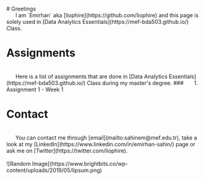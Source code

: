 <br>
# Greetings
<br>
&nbsp;&nbsp;&nbsp;&nbsp;&nbsp;&nbsp;I am `Emirhan` aka [liophire](https://github.com/liophire) and this page is solely used in [Data Analytics Essentials](https://mef-bda503.github.io/) Class.
<br>

# Assignments
<br>
&nbsp;&nbsp;&nbsp;&nbsp;&nbsp;&nbsp;Here is a list of assignments that are done in [Data Analytics Essentials](https://mef-bda503.github.io/) Class during my master's degree.
### &nbsp;&nbsp;&nbsp;&nbsp;&nbsp;&nbsp;1. Assignment 1 - Week 1


# Contact
<br>
&nbsp;&nbsp;&nbsp;&nbsp;&nbsp;&nbsp;You can contact me through [email](mailto:sahinem@mef.edu.tr), take a look at my [LinkedIn](https://www.linkedin.com/in/emirhan-sahin/) page or ask me on [Twitter](https://twitter.com/liophire).
<br>
<br>
![Random Image](https://www.brightbits.co/wp-content/uploads/2019/05/lipsum.png)
